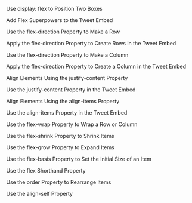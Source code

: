 Use display: flex to Position Two Boxes

Add Flex Superpowers to the Tweet Embed

Use the flex-direction Property to Make a Row

Apply the flex-direction Property to Create Rows in the Tweet Embed

Use the flex-direction Property to Make a Column

Apply the flex-direction Property to Create a Column in the Tweet Embed

Align Elements Using the justify-content Property

Use the justify-content Property in the Tweet Embed

Align Elements Using the align-items Property

Use the align-items Property in the Tweet Embed

Use the flex-wrap Property to Wrap a Row or Column

Use the flex-shrink Property to Shrink Items

Use the flex-grow Property to Expand Items

Use the flex-basis Property to Set the Initial Size of an Item

Use the flex Shorthand Property

Use the order Property to Rearrange Items

Use the align-self Property
